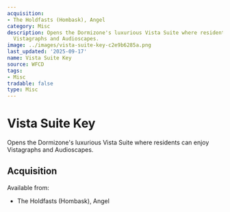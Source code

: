 ```yaml
---
acquisition:
- The Holdfasts (Hombask), Angel
category: Misc
description: Opens the Dormizone's luxurious Vista Suite where residents can enjoy
  Vistagraphs and Audioscapes.
image: ../images/vista-suite-key-c2e9b6285a.png
last_updated: '2025-09-17'
name: Vista Suite Key
source: WFCD
tags:
- Misc
tradable: false
type: Misc
---
```


# Vista Suite Key

Opens the Dormizone's luxurious Vista Suite where residents can enjoy Vistagraphs and Audioscapes.

## Acquisition

Available from:
- The Holdfasts (Hombask), Angel

